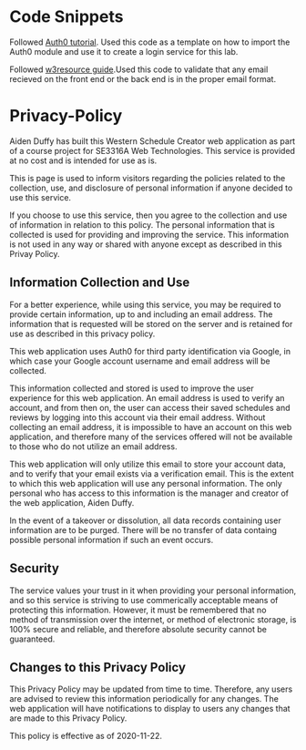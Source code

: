 # Code Snippets

Followed [Auth0 tutorial](https://manage.auth0.com/dashboard/us/dev-7wim8ia3/applications/VCvWBGbyOJ6zmfNWfUhcfpAkiE0H1K0D/quickstart). Used this code as a template on how to import the Auth0 module and use it to create a login service for this lab.

Followed [w3resource guide](https://www.w3resource.com/javascript/form/email-validation.php).Used this code to validate that any email recieved on the front end or the back end is in the proper email format.

# Privacy-Policy

Aiden Duffy has built this Western Schedule Creator web application as part of a course project for SE3316A Web Technologies. This service is provided at no cost and is intended for use as is.

This is page is used to inform visitors regarding the policies related to the collection, use, and disclosure of personal information if anyone decided to use this service.

If you choose to use this service, then you agree to the collection and use of information in relation to this policy. The personal information that is collected is used for providing and improving the service. This information is not used in any way or shared with anyone except as described in this Privay Policy.

## Information Collection and Use

For a better experience, while using this service, you may be required to provide certain information, up to and including an email address. The information that is requested will be stored on the server and is retained for use as described in this privacy policy.

This web application uses Auth0 for third party identification via Google, in which case your Google account username and email address will be collected.

This information collected and stored is used to improve the user experience for this web application. An email address is used to verify an account, and from then on, the user can access their saved schedules and reviews by logging into this account via their email address. Without collecting an email address, it is impossible to have an account on this web application, and therefore many of the services offered will not be available to those who do not utilize an email address.

This web application will only utilize this email to store your account data, and to verify that your email exists via a verification email. This is the extent to which this web application will use any personal information. The only personal who has access to this information is the manager and creator of the web application, Aiden Duffy.

In the event of a takeover or dissolution, all data records containing user information are to be purged. There will be no transfer of data containg possible personal information if such an event occurs.

## Security

The service values your trust in it when providing your personal information, and so this service is striving to use commerically acceptable means of protecting this information. However, it must be remembered that no method of transmission over the internet, or method of electronic storage, is 100% secure and reliable, and therefore absolute security cannot be guaranteed.

## Changes to this Privacy Policy

This Privacy Policy may be updated from time to time. Therefore, any users are advised to review this information periodically for any changes. The web application will have notifications to display to users any changes that are made to this Privacy Policy.

This policy is effective as of 2020-11-22.


